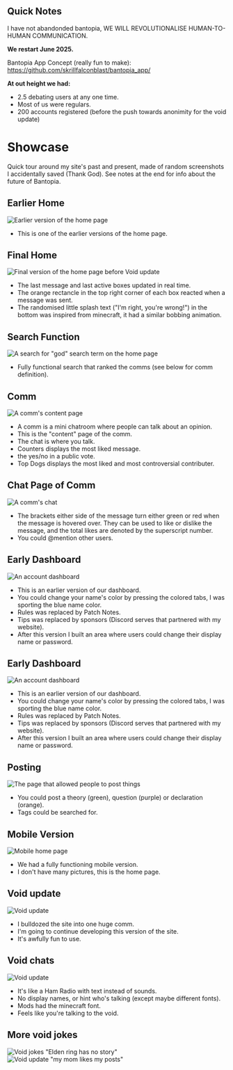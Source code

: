 ## Quick Notes

I have not abandonded bantopia, WE WILL REVOLUTIONALISE HUMAN-TO-HUMAN COMMUNICATION.

**We restart June 2025.**

Bantopia App Concept (really fun to make): https://github.com/skrillfalconblast/bantopia_app/

**At out height we had:**
- 2.5 debating users at any one time.
- Most of us were regulars.
- 200 accounts registered (before the push towards anonimity for the void update)

# Showcase
Quick tour around my site's past and present, made of random screenshots I accidentally saved (Thank God). See notes at the end for info about the future of Bantopia.

## Earlier Home
![Earlier version of the home page](website_showcase/earlier_home.png)
- This is one of the earlier versions of the home page.

## Final Home
![Final version of the home page before Void update](website_showcase/final_home.png)
- The last message and last active boxes updated in real time.
- The orange rectancle in the top right corner of each box reacted when a message was sent.
- The randomised little splash text ("I'm right, you're wrong!") in the bottom was inspired from minecraft, it had a similar bobbing animation.

## Search Function
![A search for "god" search term on the home page](website_showcase/search.png)
- Fully functional search that ranked the comms (see below for comm definition).

## Comm
![A comm's content page](website_showcase/comm_about.png)
- A comm is a mini chatroom where people can talk about an opinion.
- This is the "content" page of the comm.
- The chat is where you talk.
- Counters displays the most liked message.
- the yes/no in a public vote.
- Top Dogs displays the most liked and most controversial contributer.

## Chat Page of Comm
![A comm's chat](website_showcase/comm_chat.png)
- The brackets either side of the message turn either green or red when the message is hovered over. They can be used to like or dislike the message, and the total likes are denoted by the superscript number.
- You could @mention other users.

## Early Dashboard
![An account dashboard](website_showcase/dashboard.png)
- This is an earlier version of our dashboard.
- You could change your name's color by pressing the colored tabs, I was sporting the blue name color.
- Rules was replaced by Patch Notes.
- Tips was replaced by sponsors (Discord serves that partnered with my website).
- After this version I built an area where users could change their display name or password.

## Early Dashboard
![An account dashboard](website_showcase/dashboard.png)
- This is an earlier version of our dashboard.
- You could change your name's color by pressing the colored tabs, I was sporting the blue name color.
- Rules was replaced by Patch Notes.
- Tips was replaced by sponsors (Discord serves that partnered with my website).
- After this version I built an area where users could change their display name or password.

## Posting
![The page that allowed people to post things](website_showcase/posting.png)
- You could post a theory (green), question (purple) or declaration (orange). 
- Tags could be searched for.
 
## Mobile Version
![Mobile home page](website_showcase/mobile_home.png)
- We had a fully functioning mobile version.
- I don't have many pictures, this is the home page.

## Void update
![Void update](website_showcase/ello.png)
- I bulldozed the site into one huge comm.
- I'm going to continue developing this version of the site.
- It's awfully fun to use.

## Void chats
![Void update](website_showcase/chats.png)
- It's like a Ham Radio with text instead of sounds.
- No display names, or hint who's talking (except maybe different fonts).
- Mods had the minecraft font.
- Feels like you're talking to the void.

## More void jokes
![Void jokes "Elden ring has no story"](website_showcase/jokes.png)
![Void update "my mom likes my posts"](website_showcase/more_jokes.png)
